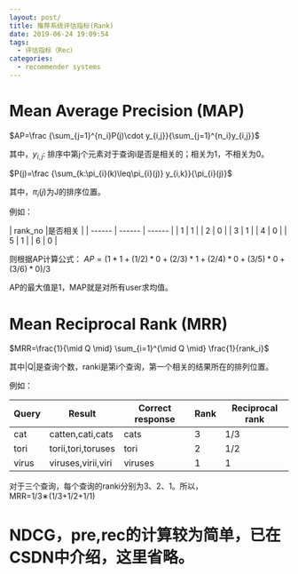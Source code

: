 ```yaml
---
layout: post/
title: 推荐系统评估指标(Rank)
date: 2019-06-24 19:09:54
tags:
  - 评估指标（Rec）
categories:
  - recommender systems
---
```


# Mean Average Precision (MAP)

$AP=\frac {\sum_{j=1}^{n_i}P(j)\cdot y_{i,j}}{\sum_{j=1}^{n_i}y_{i,j}}$

其中，$y_{i,j}$: 排序中第j个元素对于查询i是否是相关的；相关为1，不相关为0。

$P(j)=\frac {\sum_{k:\pi_{i}(k)\leq\pi_{i}(j)} y_{i,k}}{\pi_{i}(j)}$

其中，$\pi_{i}(j)$为J的排序位置。

例如：

| rank_no |是否相关 |
| ------ | ------ | ------ |
| 1 | 1 |
| 2 | 0 |
| 3 | 1 |
| 4 | 0 |
| 5 | 1 |
| 6 | 0 |

则根据AP计算公式：
$AP=(1*1 + (1/2) *0+ (2/3)*1 + (2/4)*0 + (3/5)*0 + (3/6)*0) /3$

AP的最大值是1，MAP就是对所有user求均值。

# Mean Reciprocal Rank (MRR)

$MRR=\frac{1}{\mid Q \mid} \sum_{i=1}^{\mid Q \mid} \frac{1}{rank_i}$

其中|Q|是查询个数，ranki是第i个查询，第一个相关的结果所在的排列位置。

例如：

| Query | Result | Correct response | Rank | Reciprocal rank |
| ------ | ------ | ------ | ------ |------ |
| cat | catten,cati,cats | cats | 3 | 1/3 |
| tori | torii,tori,toruses | tori | 2 | 1/2 |
| virus | viruses,virii,viri | viruses | 1 | 1 |

对于三个查询，每个查询的ranki分别为3、2、1。所以，MRR=1/3∗(1/3+1/2+1/1)

# NDCG，pre,rec的计算较为简单，已在CSDN中介绍，这里省略。
